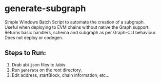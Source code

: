 # generate-subgraph
Simple Windows Batch Script to automate the creation of a subgraph. Useful when deploying to EVM chains without native the Graph support. Returns basic handlers, schema and subgraph as per Graph-CLI behaviour. Does not deploy or codegen.

## Steps to Run:

1. Drab abi .json files to /abis
2. Run `generate` on the root directory.
3. Edit address, startBlock, chain information, etc...

